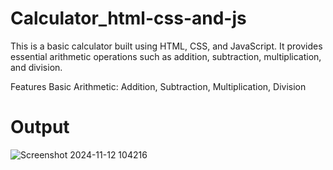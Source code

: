 # Calculator_html-css-and-js
This is a basic calculator built using HTML, CSS, and JavaScript. It provides essential arithmetic operations such as addition, subtraction, multiplication, and division.

Features
Basic Arithmetic: Addition, Subtraction, Multiplication, Division
# Output


![Screenshot 2024-11-12 104216](https://github.com/user-attachments/assets/29e89bbf-0739-4901-a86c-b164b62565de)
